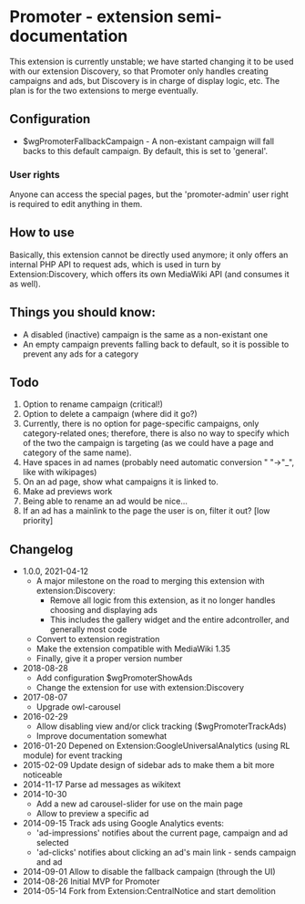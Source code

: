 # Promoter - extension semi-documentation

This extension is currently unstable; we have started changing it to be
used with our extension Discovery, so that Promoter only handles creating
campaigns and ads, but Discovery is in charge of display logic, etc.
The plan is for the two extensions to merge eventually.

## Configuration
- $wgPromoterFallbackCampaign - A non-existant campaign will fall backs
  to this default campaign. By default, this is set to 'general'.

### User rights
Anyone can access the special pages, but the 'promoter-admin' user right
is required to edit anything in them.

## How to use
Basically, this extension cannot be directly used anymore; it only offers an internal PHP API to
request ads, which is used in turn by Extension:Discovery, which offers its own MediaWiki API
(and consumes it as well).

## Things you should know:
- A disabled (inactive) campaign is the same as a non-existant one
- An empty campaign prevents falling back to default, so it is possible
  to prevent any ads for a category

## Todo
1. Option to rename campaign (critical!)
1. Option to delete a campaign (where did it go?)
1. Currently, there is no option for page-specific campaigns, only category-related ones;
  therefore, there is also no way to specify which of the two the campaign is targeting
  (as we could have a page and category of the same name).
1. Have spaces in ad names (probably need automatic conversion " "->"_", like with wikipages)
1. On an ad page, show what campaigns it is linked to.
1. Make ad previews work
1. Being able to rename an ad would be nice...
1. If an ad has a mainlink to the page the user is on, filter it out? [low priority]


## Changelog
- 1.0.0, 2021-04-12
  - A major milestone on the road to merging this extension with extension:Discovery:
	- Remove all logic from this extension, as it no longer handles choosing and displaying ads
    - This includes the gallery widget and the entire adcontroller, and generally most code
  - Convert to extension registration
  - Make the extension compatible with MediaWiki 1.35
  -	Finally, give it a proper version number
- 2018-08-28
  * Add configuration $wgPromoterShowAds
  * Change the extension for use with extension:Discovery
- 2017-08-07
  * Upgrade owl-carousel
- 2016-02-29
  * Allow disabling view and/or click tracking ($wgPromoterTrackAds)
  * Improve documentation somewhat
- 2016-01-20 Depened on Extension:GoogleUniversalAnalytics (using RL module) for event tracking
- 2015-02-09 Update design of sidebar ads to make them a bit more noticeable
- 2014-11-17 Parse ad messages as wikitext
- 2014-10-30
	* Add a new ad carousel-slider for use on the main page
	* Allow to preview a specific ad
- 2014-09-15 Track ads using Google Analytics events:
	* 'ad-impressions' notifies about the current page, campaign and ad selected
	* 'ad-clicks' notifies about clicking an ad's main link - sends campaign and ad
- 2014-09-01 Allow to disable the fallback campaign (through the UI)
- 2014-08-26 Initial MVP for Promoter
- 2014-05-14 Fork from Extension:CentralNotice and start demolition
